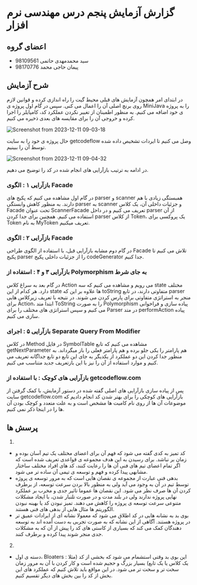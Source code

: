 # گزارش آزمایش پنجم درس مهندسی نرم افزار

## اعضای گروه

+ سید محمدمهدی حاتمی 98109561
+ پیمان حاجی محمد 98170776

## شرح آزمایش

در ابتدای امر همچون آزمایش های قبلی محیط گیت را راه اندازی کرده و قوانین لازم روی برنچ اصلی آن را اعمال می کنی. 
سپس در گام اول پروژه ی MiniJava را به پروژه ی خود اضافه می کنیم. به منظور اطمینان از تغییر نکردن عملکرد کد، کامپایلر را اجرا کرده و خروجی آن را برای مقایسه های بعدی ذخیره می کنیم. 

![Screenshot from 2023-12-11 09-03-18](https://github.com/smmhatami/SE-Lab6/assets/62210297/e679187f-07ef-46bc-b393-7d6e4e6e35ad)

حال پروژه ی خود را به سایت getcodeflow وصل می کنیم تا ایردات تشخیص داده شده توسط آن را ببینیم. 

![Screenshot from 2023-12-11 09-04-32](https://github.com/smmhatami/SE-Lab6/assets/62210297/28bc5b6e-39ba-4dc9-92f3-a2f182900882)

در ادامه به ترتیب بازآرایی های انجام شده در کد را توضیح می دهیم. 

### بازآرایی ۱ : الگوی Facade 
در گام اول مشاهده می کنیم که پکیج های parser و scanner همبستگی زیادی با هم دارند. به منظور کاهش وابستگی parser به scanner و جزئیات داخلی آن، یک کلاس Facade تحت عنوان ScannerFacade تعریف می کنیم و در داخل parser از آن استفاده می کنیم. همچنین برای جدا کردن parser از کلاس Token، یک پروکسی برای Token به نام MyToken تعریف میکنیم. 

### بازآرایی ۲ : الگوی Facade 
در گام دوم مشابه بازآرایی قبل، با استفاده از الگوی طراحی Facade تلاش می کنیم تا پکیج parser را از جزئیات داخلی پکیج codeGenerator جدا کنیم. 

### بازآرایی ۳ و ۴ :‌ استفاده از Polymorphism به جای شرط
در گام بعد به سراغ کلاس Action می رویم و مشاهده می کنیم که سه state مختلف دارد. هر کدام از این state ها علاوه بر این که toString متفاوتی دارند، در تابع parser منجر به استراتژی متفاوتی برای پارس کردن می شوند. در نتیجه با تعریف زیرکلاس هایی برای Action، ابتدا متد ToString را به صورت Polymorphism پیاده سازی و فراخوانی می کنیم و سپس استراتژی های مختلف را برای Parser در متد performAction پیاده سازی می کنیم. 

### بازآرایی ۵ :‌ اجرای Separate Query From Modifier
در کلاس Method در فایل SymbolTable مشاهده می کنیم که تابع getNextParameter هم پارامتر را یکی جلو برده و هم پارامتر فعلی را باز میگرداند. به منظور جدا کردن این دو عملکرد از یکدیگر به جای این تابع دو تابع جداگانه تعریف می کنیم و موارد استفاده از آن را نیز با این بازتعریف جدید متناسب می کنیم. 

### بازآرایی های کوچک : با استفاده از getcodeflow.com
پس از پیاده سازی بازآرایی های اصلی گفته شده در دستور آزمایش، با کمک گرفتن از سایت getcodeflow.com بازآرایی های کوچکی را برای بهتر شدن کد انجام دادیم که موضوعات آن ها از روی نام کامیت ها مشخص است و به علت متعدد و کوچک بودن آن ها را در اینجا ذکر نمی کنیم. 

## پرسش ها 
1. 
* کد تمیز به کدی گفته می شود که فهم آن برای اعضای مختلف یک تیم آسان بوده و زمان بر نباشد. برای رسیدن به این هدف مجموعه ی قواعدی تعریف شده است که اگر تمام اعضای تیم های فنی آن ها را رعایت کنند، کد های افراد مختلف ساختار مشابهی پیدا کرده و فهم و توسعه ی تیمی آن ساده تر می شود.
* بدهی فنی عبارت از مجموعه ی نقصان هایی است که به مرور توسعه ی پروژه توسط تیم در آن به وجود می آید ولی به منظور بالا بردن سرعت توسعه، از برطرف کردن آن ها صرف نظر می شود. این نقصان ها عموما تاثیر جدی و مخرب بر عملکرد نهایی پروژه ندارند ولی در بلند مدت و در صورت تلنبار شدن، با ایجاد مشکلات متنوعی سرعت توسعه ی پروژه را کاهش می دهند. تمیز نبودن کد یا بهینه نبودن الگوریتم ها مثال هایی از بدهی های فنی هستند.
* بوی بد به نشانه هایی در کد اطلاق می شود که معمولا نشانه ای از ایرادات عمیق تر در پروژه هستند. آگاهی از این نشانه که به صورت تجربی به دست آمده اند به توسعه دهندگان کمک می کند که بسیاری از کاستی های کد را پیش از آن که به مشکلات جدی منجر شوند پیدا کرده و برطرف کنند.

2. 
* دسته ی اول، Bloaters :‌ این بوی بد وقتی استشمام می شود که بخشی از کد (مثلا یک کلاس یا یک تابع) بسیار بزرگ و حجیم شده است و کار کردن با آن به مرور زمان سخت تر و سخت تر می شود. در این مواقع باید تلاش کنیم که عملکرد های این بخش از کد را بین بخش های دیگر تقسیم کنیم. 


